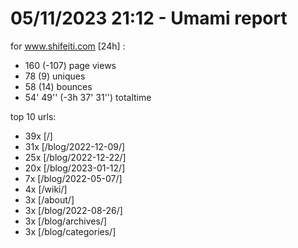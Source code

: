 # 05/11/2023 21:12 - Umami report
for www.shifeiti.com [24h] :

 - 160 (-107) page views
 - 78 (9) uniques
 - 58 (14) bounces
 - 54' 49'' (-3h 37' 31'') totaltime


top 10 urls:
 - 39x [/]
 - 31x [/blog/2022-12-09/]
 - 25x [/blog/2022-12-22/]
 - 20x [/blog/2023-01-12/]
 - 7x [/blog/2022-05-07/]
 - 4x [/wiki/]
 - 3x [/about/]
 - 3x [/blog/2022-08-26/]
 - 3x [/blog/archives/]
 - 3x [/blog/categories/]


